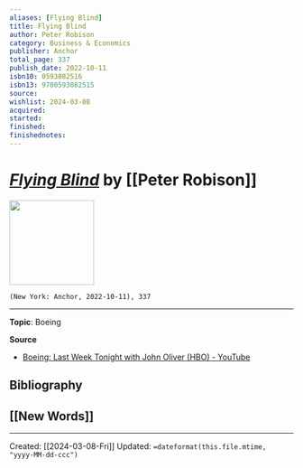 ```yaml
---
aliases: [Flying Blind]
title: Flying Blind
author: Peter Robison
category: Business & Economics
publisher: Anchor
total_page: 337
publish_date: 2022-10-11
isbn10: 0593082516
isbn13: 9780593082515
source: 
wishlist: 2024-03-08
acquired: 
started: 
finished: 
finishednotes: 
---
```

# *[Flying Blind]()* by [[Peter Robison]]

<img src="http://books.google.com/books/content?id=t5CJEAAAQBAJ&printsec=frontcover&img=1&zoom=1&edge=curl&source=gbs_api" width=150>

`(New York: Anchor, 2022-10-11), 337`



--- 
**Topic**: Boeing

**Source**
- [Boeing: Last Week Tonight with John Oliver (HBO) - YouTube](https://youtu.be/Q8oCilY4szc?t=466)

**Bibliography**
- 
 
**[[New Words]]**
- 

---
Created: [[2024-03-08-Fri]]
Updated: `=dateformat(this.file.mtime, "yyyy-MM-dd-ccc")`